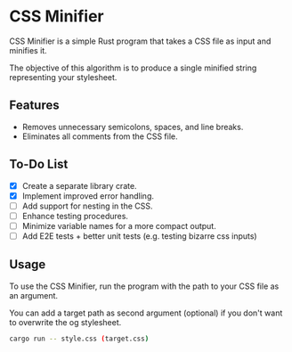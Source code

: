 # CSS Minifier

CSS Minifier is a simple Rust program that takes a CSS file as input and minifies it.

The objective of this algorithm is to produce a single minified string representing your stylesheet.

## Features

- Removes unnecessary semicolons, spaces, and line breaks.
- Eliminates all comments from the CSS file.

## To-Do List

- [x] Create a separate library crate.
- [x] Implement improved error handling.
- [ ] Add support for nesting in the CSS.
- [ ] Enhance testing procedures.
- [ ] Minimize variable names for a more compact output.
- [ ] Add E2E tests + better unit tests (e.g. testing bizarre css inputs)

## Usage

To use the CSS Minifier, run the program with the path to your CSS file as an argument.

You can add a target path as second argument (optional) if you don't want to overwrite the og stylesheet.

```bash
cargo run -- style.css (target.css)
```
